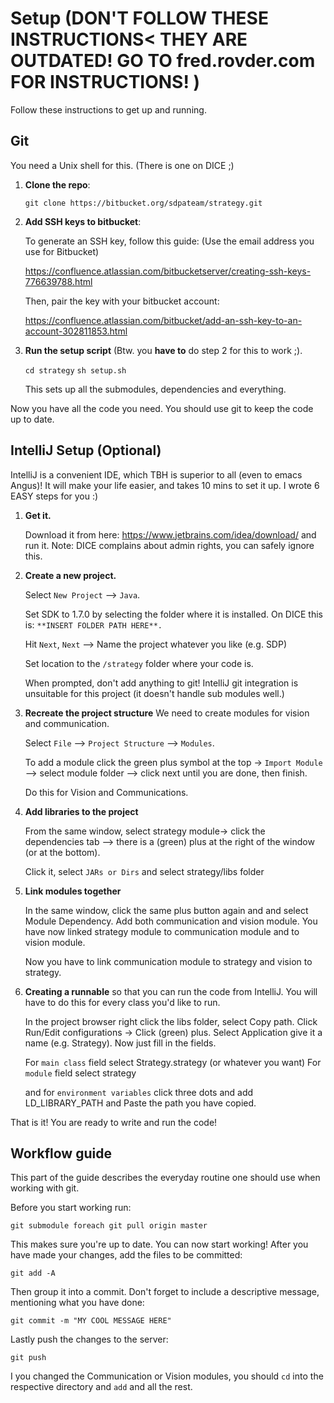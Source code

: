 # Setup (DON'T FOLLOW THESE INSTRUCTIONS< THEY ARE OUTDATED! GO TO fred.rovder.com FOR INSTRUCTIONS! )

Follow these instructions to get up and running.



## Git

You need a Unix shell for this. (There is one on DICE ;) 

1. **Clone the repo**:

    `git clone https://bitbucket.org/sdpateam/strategy.git`


2. **Add SSH keys to bitbucket**:

    To generate an SSH key, follow this guide: (Use the email address you use for Bitbucket)

    https://confluence.atlassian.com/bitbucketserver/creating-ssh-keys-776639788.html

    Then, pair the key with your bitbucket account:

    https://confluence.atlassian.com/bitbucket/add-an-ssh-key-to-an-account-302811853.html


3. **Run the setup script** (Btw. you **have to** do step 2 for this to work ;).

    `cd strategy`
    `sh setup.sh`

    This sets up all the submodules, dependencies and everything.
    
   
Now you have all the code you need. You should use git to keep the code up to date.



## IntelliJ Setup (Optional)
IntelliJ is a convenient IDE, which TBH is superior to all (even to emacs Angus)! It will make your life easier, and takes 10 mins to set it up. I wrote 6 EASY steps for you :)
 
 1. **Get it.**
 
    Download it from here: https://www.jetbrains.com/idea/download/ and run it.
    Note: DICE complains about admin rights, you can safely ignore this.
 
 
 2. **Create a new project.**
 
    Select `New Project` --> `Java`.

    Set SDK to 1.7.0 by selecting the folder where it is installed. On DICE this is: `**INSERT FOLDER PATH HERE**.`

    Hit `Next`, `Next` --> Name the project whatever you like (e.g. SDP)

    Set location to the `/strategy` folder where your code is. 

    When prompted, don't add anything to git! IntelliJ git integration is unsuitable for this project (it doesn't handle sub modules well.)
    
    
 3. **Recreate the project structure**
    We need to create modules for vision and communication.
    
    Select `File` --> `Project Structure` --> `Modules`.
    
    To add a module click the green plus symbol at the top -> `Import Module` —> select module folder —> click next until you are done, then finish.

    Do this for Vision and Communications.
     
     
 4. **Add libraries to the project**
 
    From the same window, select strategy module-> click the dependencies tab —> there is a (green) plus at the right of the window (or at the bottom). 

    Click it, select `JARs or Dirs` and select strategy/libs folder 
 
    
 5. **Link modules together**
 
    In the same window, click the same plus button again and and select Module Dependency. Add both communication and vision module. You have now linked strategy module to communication module and to vision module.
     
    Now you have to link communication module to strategy and vision to strategy.

    
 6. **Creating a runnable**
    so that you can run the code from IntelliJ. You will have to do this for every class you'd like to run.
 
    In the project browser right click the libs folder, select Copy path.
    Click Run/Edit configurations -> Click (green) plus.
    Select Application give it a name (e.g. Strategy).
    Now just fill in the fields. 
     
     For `main class` field select Strategy.strategy (or whatever you want)
     For `module` field select strategy
      
     and for `environment variables` click three dots and add LD_LIBRARY_PATH and Paste the path you have copied.
    
    
That is it! You are ready to write and run the code!
 


## Workflow guide

This part of the guide describes the everyday routine one should use when working with git.

Before you start working run:

`git submodule foreach git pull origin master`

This makes sure you're up to date. You can now start working!
After you have made your changes, add the files to be committed: 

`git add -A`

Then group it into a commit. Don't forget to include a descriptive message, mentioning what you have done:

`git commit -m "MY COOL MESSAGE HERE" `

Lastly push the changes to the server:

`git push`

I you changed the Communication or Vision modules, you should `cd` into the respective directory and `add` and 
all the rest.